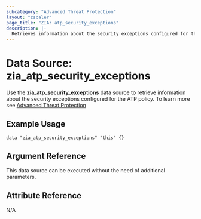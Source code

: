 ```yaml
---
subcategory: "Advanced Threat Protection"
layout: "zscaler"
page_title: "ZIA: atp_security_exceptions"
description: |-
  Retrieves information about the security exceptions configured for the ATP policy
---
```


# Data Source: zia_atp_security_exceptions

Use the **zia_atp_security_exceptions** data source to retrieve information about the security exceptions configured for the ATP policy. To learn more see [Advanced Threat Protection](https://help.zscaler.com/unified/configuring-security-exceptions-advanced-threat-protection-policy)

## Example Usage

```hcl
data "zia_atp_security_exceptions" "this" {}
```

## Argument Reference

This data source can be executed without the need of additional parameters.

## Attribute Reference

N/A
